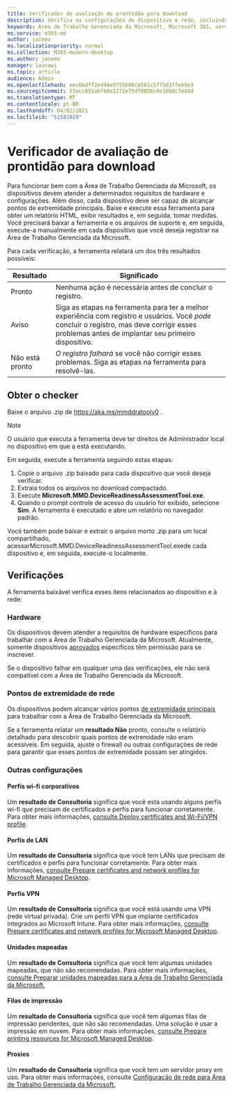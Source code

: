 ```yaml
---
title: Verificador de avaliação de prontidão para download
description: Verifica as configurações de dispositivo e rede, incluindo pontos de extremidade necessários
keywords: Área de Trabalho Gerenciada da Microsoft, Microsoft 365, serviço, documentação
ms.service: m365-md
author: jaimeo
ms.localizationpriority: normal
ms.collection: M365-modern-desktop
ms.author: jaimeo
manager: laurawi
ms.topic: article
audience: Admin
ms.openlocfilehash: eec6bdff2e494e0f55b06cb581c5775d3ffeb9e3
ms.sourcegitcommit: 53acc851abf68e2272e75df0856c0e16b0c7e48d
ms.translationtype: MT
ms.contentlocale: pt-BR
ms.lasthandoff: 04/02/2021
ms.locfileid: "51581029"
---
```

# <a name="downloadable-readiness-assessment-checker"></a>Verificador de avaliação de prontidão para download

Para funcionar bem com a Área de Trabalho Gerenciada da Microsoft, os dispositivos devem atender a determinados requisitos de hardware e configurações. Além disso, cada dispositivo deve ser capaz de alcançar pontos de extremidade principais. Baixe e execute essa ferramenta para obter um relatório HTML, exibir resultados e, em seguida, tomar medidas. Você precisará baixar a ferramenta e os arquivos de suporte e, em seguida, execute-a manualmente em cada dispositivo que você deseja registrar na Área de Trabalho Gerenciada da Microsoft.

Para cada verificação, a ferramenta relatará um dos três resultados possíveis:


|Resultado  |Significado  |
|---------|---------|
|Pronto     | Nenhuma ação é necessária antes de concluir o registro.        |
|Aviso    | Siga as etapas na ferramenta para ter a melhor experiência com registro e usuários. Você *pode* concluir o registro, mas deve corrigir esses problemas antes de implantar seu primeiro dispositivo.        |
|Não está pronto | *O registro falhará* se você não corrigir esses problemas. Siga as etapas na ferramenta para resolvê-las.        |

## <a name="obtain-the-checker"></a>Obter o checker

Baixe o arquivo .zip de https://aka.ms/mmddratoolv0 .

> [!NOTE]
> O usuário que executa a ferramenta deve ter direitos de Administrador local no dispositivo em que a está executando.

 Em seguida, execute a ferramenta seguindo estas etapas:

1. Copie o arquivo .zip baixado para cada dispositivo que você deseja verificar.
2. Extraia todos os arquivos no download compactado.
3. Execute **Microsoft.MMD.DeviceReadinessAssessmentTool.exe**.
4. Quando o prompt controle de acesso do usuário for exibido, selecione **Sim**. A ferramenta é executado e abre um relatório no navegador padrão.

Você também pode baixar e extrair o arquivo  morto .zip para um local compartilhado, acessarMicrosoft.MMD.DeviceReadinessAssessmentTool.exede cada dispositivo e, em seguida, execute-o localmente.


## <a name="checks"></a>Verificações

A ferramenta baixável verifica esses itens relacionados ao dispositivo e à rede:

### <a name="hardware"></a>Hardware

Os dispositivos devem atender a requisitos de hardware específicos para trabalhar com a Área de Trabalho Gerenciada da Microsoft. Atualmente, somente dispositivos [aprovados](../service-description/device-list.md) específicos têm permissão para se inscrever. 

Se o dispositivo falhar em qualquer uma das verificações, ele não será compatível com a Área de Trabalho Gerenciada da Microsoft.

### <a name="network-endpoints"></a>Pontos de extremidade de rede

Os dispositivos podem alcançar vários pontos [de extremidade principais](network.md) para trabalhar com a Área de Trabalho Gerenciada da Microsoft.

Se a ferramenta relatar um **resultado Não** pronto, consulte o relatório detalhado para descobrir quais pontos de extremidade não eram acessíveis. Em seguida, ajuste o firewall ou outras configurações de rede para garantir que esses pontos de extremidade possam ser atingidos.

### <a name="other-settings"></a>Outras configurações

#### <a name="enterprise-wi-fi-profiles"></a>Perfis wi-fi corporativos

Um **resultado de Consultoria** significa que você está usando alguns perfis wi-fi que precisam de certificados e perfis para funcionar corretamente. Para obter mais informações, [consulte Deploy certificates and Wi-Fi/VPN profile](certs-wifi-lan.md#deploy-certificates-and-wi-fivpn-profile).

#### <a name="lan-profiles"></a>Perfis de LAN

Um **resultado de Consultoria** significa que você tem LANs que precisam de certificados e perfis para funcionar corretamente. Para obter mais informações, [consulte Prepare certificates and network profiles for Microsoft Managed Desktop](certs-wifi-lan.md).

#### <a name="vpn-profiles"></a>Perfis VPN

Um **resultado de Consultoria** significa que você está usando uma VPN (rede virtual privada). Crie um perfil VPN que implante certificados integrados ao Microsoft Intune. Para obter mais informações, [consulte Prepare certificates and network profiles for Microsoft Managed Desktop](certs-wifi-lan.md).

#### <a name="mapped-drives"></a>Unidades mapeadas

Um **resultado de Consultoria** significa que você tem algumas unidades mapeadas, que não são recomendadas. Para obter mais informações, [consulte Preparar unidades mapeadas para a Área de Trabalho Gerenciada da Microsoft.](mapped-drives.md)

#### <a name="print-queues"></a>Filas de impressão

Um **resultado de Consultoria** significa que você tem algumas filas de impressão pendentes, que não são recomendadas. Uma solução é usar a impressão em nuvem. Para obter mais informações, [consulte Prepare printing resources for Microsoft Managed Desktop](printing.md).

#### <a name="proxies"></a>Proxies

Um **resultado de Consultoria** significa que você tem um servidor proxy em uso. Para obter mais informações, consulte [Configuração de rede para Área de Trabalho Gerenciada da Microsoft.](network.md)

